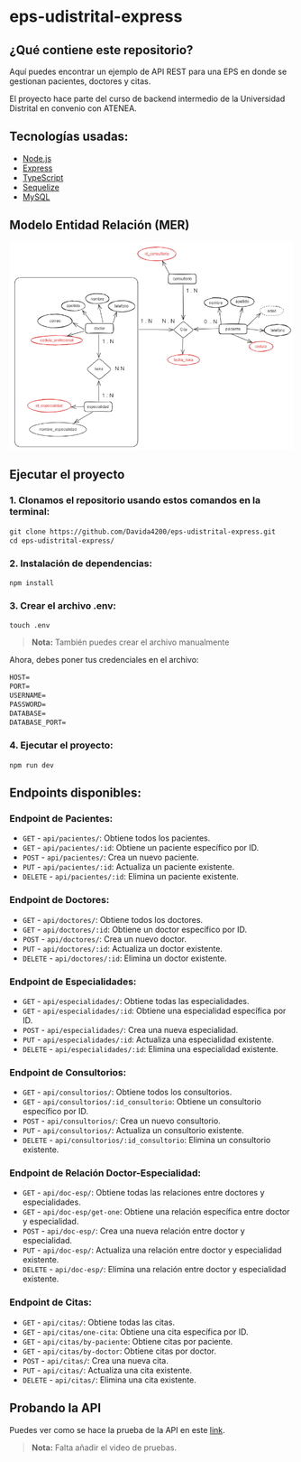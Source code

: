 # eps-udistrital-express

## ¿Qué contiene este repositorio?
Aquí puedes encontrar un ejemplo de API REST para una EPS en donde se gestionan pacientes, doctores y citas.

El proyecto hace parte del curso de backend intermedio de la Universidad Distrital en convenio con ATENEA.

## Tecnologías usadas:

- [Node.js](https://nodejs.org/)
- [Express](https://expressjs.com/es/)
- [TypeScript](https://www.typescriptlang.org/)
- [Sequelize](https://sequelize.org/)
- [MySQL](https://dev.mysql.com/doc/)

## Modelo Entidad Relación (MER)
![Alt text](./assets/image.png)

## Ejecutar el proyecto

### 1. Clonamos el repositorio usando estos comandos en la terminal:

```
git clone https://github.com/Davida4200/eps-udistrital-express.git
cd eps-udistrital-express/
```

### 2. Instalación de dependencias:
```
npm install
```

### 3. Crear el archivo .env:
```
touch .env
```
> **Nota:** También puedes crear el archivo manualmente

Ahora, debes poner tus credenciales en el archivo:
```
HOST=
PORT=
USERNAME=
PASSWORD=
DATABASE=
DATABASE_PORT=
```

### 4. Ejecutar el proyecto:
```
npm run dev
```

## Endpoints disponibles:

### Endpoint de Pacientes:

- `GET` - `api/pacientes/`: Obtiene todos los pacientes.
- `GET` - `api/pacientes/:id`: Obtiene un paciente específico por ID.
- `POST` - `api/pacientes/`: Crea un nuevo paciente.
- `PUT` - `api/pacientes/:id`: Actualiza un paciente existente.
- `DELETE` - `api/pacientes/:id`: Elimina un paciente existente.

### Endpoint de Doctores:

- `GET` - `api/doctores/`: Obtiene todos los doctores.
- `GET` - `api/doctores/:id`: Obtiene un doctor específico por ID.
- `POST` - `api/doctores/`: Crea un nuevo doctor.
- `PUT` - `api/doctores/:id`: Actualiza un doctor existente.
- `DELETE` - `api/doctores/:id`: Elimina un doctor existente.

### Endpoint de Especialidades:

- `GET` - `api/especialidades/`: Obtiene todas las especialidades.
- `GET` - `api/especialidades/:id`: Obtiene una especialidad específica por ID.
- `POST` - `api/especialidades/`: Crea una nueva especialidad.
- `PUT` - `api/especialidades/:id`: Actualiza una especialidad existente.
- `DELETE` - `api/especialidades/:id`: Elimina una especialidad existente.

### Endpoint de Consultorios:

- `GET` - `api/consultorios/`: Obtiene todos los consultorios.
- `GET` - `api/consultorios/:id_consultorio`: Obtiene un consultorio específico por ID.
- `POST` - `api/consultorios/`: Crea un nuevo consultorio.
- `PUT` - `api/consultorios/`: Actualiza un consultorio existente.
- `DELETE` - `api/consultorios/:id_consultorio`: Elimina un consultorio existente.

### Endpoint de Relación Doctor-Especialidad:

- `GET` - `api/doc-esp/`: Obtiene todas las relaciones entre doctores y especialidades.
- `GET` - `api/doc-esp/get-one`: Obtiene una relación específica entre doctor y especialidad.
- `POST` - `api/doc-esp/`: Crea una nueva relación entre doctor y especialidad.
- `PUT` - `api/doc-esp/`: Actualiza una relación entre doctor y especialidad existente.
- `DELETE` - `api/doc-esp/`: Elimina una relación entre doctor y especialidad existente.

### Endpoint de Citas:

- `GET` - `api/citas/`: Obtiene todas las citas.
- `GET` - `api/citas/one-cita`: Obtiene una cita específica por ID.
- `GET` - `api/citas/by-paciente`: Obtiene citas por paciente.
- `GET` - `api/citas/by-doctor`: Obtiene citas por doctor.
- `POST` - `api/citas/`: Crea una nueva cita.
- `PUT` - `api/citas/`: Actualiza una cita existente.
- `DELETE` - `api/citas/`: Elimina una cita existente.

## Probando la API
Puedes ver como se hace la prueba de la API en este [link](#).
> **Nota:** Falta añadir el video de pruebas.